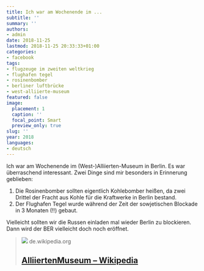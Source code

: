 ```yaml
---
title: Ich war am Wochenende im ...
subtitle: ''
summary: ''
authors:
- admin
date: 2018-11-25
lastmod: 2018-11-25 20:33:33+01:00
categories:
- facebook
tags:
- flugzeuge im zweiten weltkrieg
- flughafen tegel
- rosinenbomber
- berliner luftbrücke
- west-alliierte-museum
featured: false
image:
  placement: 1
  caption: ''
  focal_point: Smart
  preview_only: true
slug: ''
year: 2018
languages:
- deutsch
---
```


Ich war am Wochenende im (West-)Alliierten-Museum in Berlin. Es war überraschend interessant. Zwei Dinge sind mir besonders in Erinnerung geblieben:

1. Die Rosinenbomber sollten eigentlich Kohlebomber heißen, da zwei Drittel der Fracht aus Kohle für die Kraftwerke in Berlin bestand.
2. Der Flughafen Tegel wurde während der Zeit der sowjetischen Blockade in 3 Monaten (!!) gebaut.

Vielleicht sollten wir die Russen einladen mal wieder Berlin zu blockieren. Dann wird der BER vielleicht doch noch eröffnet.
> [![](https://upload.wikimedia.org/wikipedia/commons/thumb/b/b3/Berlin_Clayallee_AlliiertenMuseum_UAV_04-2017.jpg/1200px-Berlin_Clayallee_AlliiertenMuseum_UAV_04-2017.jpg)](https://de.wikipedia.org/wiki/AlliiertenMuseum)
> de.wikipedia.org
> ## [AlliiertenMuseum – Wikipedia](https://de.wikipedia.org/wiki/AlliiertenMuseum)
>